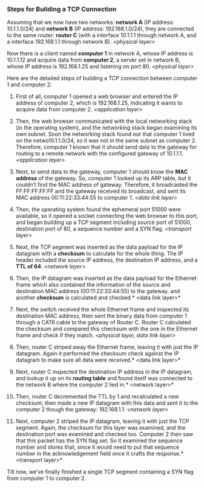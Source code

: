 ### Steps for Building a TCP Connection


Assuming that we now have two networks: **network A** (IP address: 10.1.1.0/24) and **network B** (IP address: 192.168.1.0/24), they are connected to the same router: **router C** (with a interface 10.1.1.1 through network A, and a interface 192.168.1.1 through network B). *\<physical layer>*

Now there is a client named **computer 1** in network A, whose IP address is 10.1.1.12 and acquire data from **computer 2**, a server set in network B, whose IP address is 192.168.1.25 and listening on port 80. *\<physical layer>*

Here are the detailed steps of building a TCP connection between  computer 1 and computer 2:

1. First of all, computer 1 opened a web browser and entered the IP address of computer 2, which is 192.168.1.25, indicating it wants to acquire data from computer 2. *\<application layer>*

2. Then, the web browser communicated with the local networking stack (in the operating system), and the networking stack began examining its own subnet. Soon the networking stack found out that computer 1 lived on the netwo10.1.1.0/24, so it was not in the same subnet as computer 2. Therefore, computer 1 known that it should send data to the gateway for routing to a remote network with the configured gateway of 10.1.1.1. *\<application layer>*

3. Next, to send data to the gateway, computer 1 should know the **MAC address** of the gateway. So, computer 1 looked up its ARP table, but it couldn’t find the MAC address of gateway. Therefore, it broadcasted the FF:FF:FF:FF:FF and the gateway received its broadcast, and sent its MAC address 00:11:22:33:44:55 to computer 1. *\<data link layer>*

4. Then, the operating system found the ephemeral port 51000 were available, so it opened a socket connecting the web browser to this port, and began building up a TCP segment including source port of 51000, destination port of 80, a sequence number and a SYN flag. *\<transport layer>*

5. Next, the TCP segment was inserted as the data payload for the IP datagram with a **checksum** to calculate for the whole thing. The IP header included the source IP address, the destination IP address, and a **TTL of 64**. *\<network layer>*

6. Then, the IP datagram was inserted as the data payload for the Ethernet frame which also contained the information of the source and destination MAC address (00:11:22:33:44:55) to the gateway. and another **checksum** is calculated and checked.* \<data link layer>*

7. Next, the switch received the whole Ethernet frame and inspected its destination MAC address, then sent the binary data from computer 1 through a CAT6 cable to the gateway of Router C. Router C calculated the checksum and compared this checksum with the one in the Ethernet frame and check if they match. *\<physical layer, data link layer>*

8. Then, router C striped away the Ethernet frame, leaving it with just the IP datagram. Again it performed the checksum check against the IP datagram to make sure all data were received.* \<data link layer>*

9. Next, router C inspected the destination IP address in the IP datagram, and lookup it up on its **routing table** and found itself was connected to the network B where the computer 2 lied in.* \<network layer>*

10. Then, router C decremented the TTL by 1 and recalculated a new checksum, then made a new IP datagram with this data and sent it to the computer 2 though the gateway: 192.168.1.1. *\<network layer>*

11. Next, computer 2 striped the IP datagram, leaving it with just the TCP segment. Again, the checksum for this layer was examined, and the destination port was examined and checked too. Computer 2 then saw that this packet has the SYN flag set. So it examined the sequence number and stores that, since it would need to put that sequence number in the acknowledgement field once it crafts the response.* \<transport layer>*

Till now, we’ve finally finished a single TCP segment containing a SYN flag from computer 1 to computer 2.
<!--stackedit_data:
eyJoaXN0b3J5IjpbLTYzMDU1MzYwMV19
-->